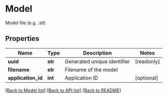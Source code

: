 # Model

Model file (e.g. .stl)
## Properties
Name | Type | Description | Notes
------------ | ------------- | ------------- | -------------
**uuid** | **str** | Generated unique identifier | [readonly] 
**filename** | **str** | Filename of the model | 
**application_id** | **int** | Application ID | [optional] 

[[Back to Model list]](../README.md#documentation-for-models) [[Back to API list]](../README.md#documentation-for-api-endpoints) [[Back to README]](../README.md)


